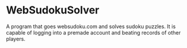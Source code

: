 # WebSudokuSolver
A program that goes websudoku.com and solves sudoku puzzles. It is capable of logging into a premade account and beating records of other players.
